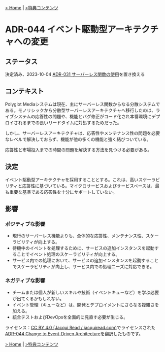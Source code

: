 [> Home](https://github.com/oreilly-japan/communicationpatterns-jp) | [>特典コンテンツ](https://github.com/oreilly-japan/communicationpatterns-jp/blob/master/freebies.md)

# ADR-044 イベント駆動型アーキテクチャへの変更

## ステータス
決定済み、2023-10-04
[ADR-031 サーバーレス関数の使用](https://link-to-superseded-ADR)を置き換える

## コンテキスト
Polyglot Mediaシステムは現在、主にサーバーレス関数からなる分散システムである。モノリシックから分散型サーバーレスアーキテクチャへ移行したのは、ライブシステムの応答性の問題や、機能とバグ修正がコード化され本番環境にデプロイされるまでの長いリードタイムに対処するためだった。

しかし、サーバーレスアーキテクチャは、応答性やメンテナンス性の問題を必要なレベルで解決しておらず、機能が他の多くの機能と強く結びついている。

応答性と市場投入までの時間の問題を解決する方法を見つける必要がある。

## 決定
イベント駆動型アーキテクチャを採用することとする。これは、高いスケーラビリティと応答性に基づいている。マイクロサービスおよびサービスベースは、最も重要な基準である応答性を十分にサポートしていない。

## 影響
### ポジティブな影響
- 現行のサーバーレス機能よりも、全体的な応答性、メンテナンス性、スケーラビリティが向上する。
- 待機中のイベントを処理するために、サービスの追加インスタンスを起動することでイベント処理のスケーラビリティが向上する。
- サービス内での処理において、サービスの追加インスタンスを起動することでスケーラビリティが向上し、サービス内での処理ニーズに対応できる。

### ネガティブな影響
- チームまたは個人が新しいスキルや技術（イベントキューなど）を学ぶ必要が出てくるかもしれない。
- イベント管理（キューなど）は、開発とデプロイメントにさらなる複雑さを加える。
- 統合テストおよびDevOpsを全面的に見直す必要が生じる。

ライセンス：[CC BY 4.0 (Jacqui Read / jacquiread.com)](https://creativecommons.org/licenses/by/4.0/)でライセンスされた[ADR-044 Change to Event-Driven Architecture](https://communicationpatternsbook.com/assets/ADR-example.html)を翻訳したものです。

[> Home](https://github.com/oreilly-japan/communicationpatterns-jp) | [>特典コンテンツ](https://github.com/oreilly-japan/communicationpatterns-jp/blob/master/freebies.md)